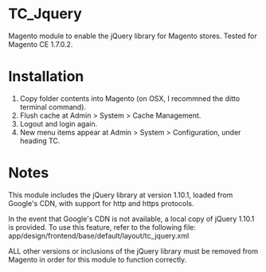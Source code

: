 TC_Jquery
=========

Magento module to enable the jQuery library for Magento stores. Tested for Magento CE 1.7.0.2.

Installation
============

1. Copy folder contents into Magento (on OSX, I recommned the ditto terminal command).
2. Flush cache at Admin > System > Cache Management.
3. Logout and login again.
4. New menu items appear at Admin > System > Configuration, under heading TC.

Notes
=====

This module includes the jQuery library at version 1.10.1, loaded from Google's CDN, with support for http and https protocols. 

In the event that Google's CDN is not available, a local copy of jQuery 1.10.1 is provided. To use this feature, refer to the following file: app/design/frontend/base/default/layout/tc_jquery.xml

ALL other versions or inclusions of the jQuery library must be removed from Magento in order for this module to function correctly.
